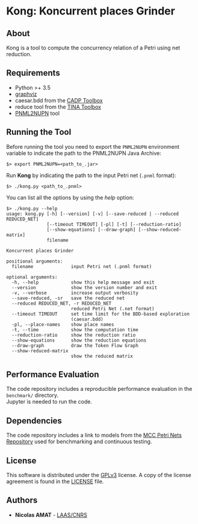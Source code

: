 # Kong: Koncurrent places Grinder

## About

Kong is a tool to compute the concurrency relation of a Petri using net reduction.

## Requirements

+ Python >+ 3.5
+ [graphviz](https://pypi.org/project/graphviz/)
+ caesar.bdd from the [CADP Toolbox](https://cadp.inria.fr/)
+ reduce tool from the [TINA Toolbox](http://projects.laas.fr/tina/)
+ [PNML2NUPN](https://github.com/lip6/pnml2nupn) tool

## Running the Tool

Before running the tool you need to export the `PNML2NUPN` environment variable to indicate the path to the PNML2NUPN Java Archive:
```
$> export PNML2NUPN=<path_to_.jar>
```

Run **Kong** by indicating the path to the input Petri net (`.pnml` format):
```
$> ./kong.py <path_to_.pnml>
```

You can list all the options by using the *help* option:
```
$> ./kong.py --help
usage: kong.py [-h] [--version] [-v] [--save-reduced | --reduced REDUCED_NET]
               [--timeout TIMEOUT] [-pl] [-t] [--reduction-ratio]
               [--show-equations] [--draw-graph] [--show-reduced-matrix]
               filename

Koncurrent places Grinder

positional arguments:
  filename              input Petri net (.pnml format)

optional arguments:
  -h, --help            show this help message and exit
  --version             show the version number and exit
  -v, --verbose         increase output verbosity
  --save-reduced, -sr   save the reduced net
  --reduced REDUCED_NET, -r REDUCED_NET
                        reduced Petri Net (.net format)
  --timeout TIMEOUT     set time limit for the BDD-based exploration
                        (caesar.bdd)
  -pl, --place-names    show place names
  -t, --time            show the computation time
  --reduction-ratio     show the reduction ratio
  --show-equations      show the reduction equations
  --draw-graph          draw the Token Flow Graph
  --show-reduced-matrix
                        show the reduced matrix
```

## Performance Evaluation

The code repository includes a reproducible performance evaluation in the `benchmark/` directory.  
Jupyter is needed to run the code.

## Dependencies

The code repository includes a link to models from the [MCC Petri Nets
Repository](https://pnrepository.lip6.fr/) used for benchmarking and
continuous testing.

## License

This software is distributed under the
[GPLv3](https://www.gnu.org/licenses/gpl-3.0.en.html) license.
A copy of the license agreement is found in the [LICENSE](./LICENSE) file.

## Authors

+ **Nicolas AMAT** -  [LAAS/CNRS](https://www.laas.fr/)
